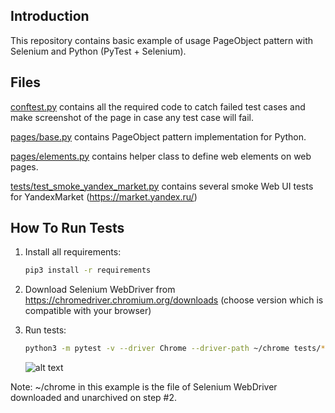 Introduction
------------

This repository contains basic example of usage PageObject pattern with Selenium and Python (PyTest + Selenium).


Files
-----

[conftest.py](conftest.py) contains all the required code to catch failed test cases and make screenshot of the page in case any test case will fail.

[pages/base.py](pages/base.py) contains PageObject pattern implementation for Python.

[pages/elements.py](pages/elements.py) contains helper class to define web elements on web pages.

[tests/test_smoke_yandex_market.py](tests/test_smoke_yandex_market.py) contains several smoke Web UI tests for YandexMarket (https://market.yandex.ru/)


How To Run Tests
----------------

1) Install all requirements:

    ```bash
    pip3 install -r requirements
    ```

2) Download Selenium WebDriver from https://chromedriver.chromium.org/downloads (choose version which is compatible with your browser)

3) Run tests:

    ```bash
    python3 -m pytest -v --driver Chrome --driver-path ~/chrome tests/*
    ```

   ![alt text](example.png)

Note:
~/chrome in this example is the file of Selenium WebDriver downloaded and unarchived on step #2.
